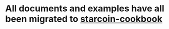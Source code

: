 # All documents and examples have all been migrated to [starcoin-cookbook](https://github.com/starcoinorg/starcoin-cookbook)
